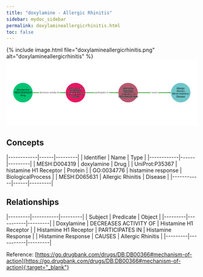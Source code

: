 ```yaml
---
title: "doxylamine - Allergic Rhinitis"
sidebar: mydoc_sidebar
permalink: doxylamineallergicrhinitis.html
toc: false 
---
```


{% include image.html file="doxylamineallergicrhinitis.png" alt="doxylamineallergicrhinitis" %}![Path Visualization](/images/doxylamineallergicrhinitis.png)

## Concepts

|------------|------|---------|
| Identifier | Name | Type    |
|------------|------|---------|
| MESH:D004319 | doxylamine | Drug |
| UniProt:P35367 | histamine H1 Receptor | Protein |
| GO:0034776 | histamine response | BiologicalProcess |
| MESH:D065631 | Allergic Rhinitis | Disease |
|------------|------|---------|

## Relationships

|---------|-----------|---------|
| Subject | Predicate | Object  |
|---------|-----------|---------|
| Doxylamine | DECREASES ACTIVITY OF | Histamine H1 Receptor |
| Histamine H1 Receptor | PARTICIPATES IN | Histamine Response |
| Histamine Response | CAUSES | Allergic Rhinitis |
|---------|-----------|---------|

Reference: [https://go.drugbank.com/drugs/DB:DB00366#mechanism-of-action](https://go.drugbank.com/drugs/DB:DB00366#mechanism-of-action){:target="_blank"}